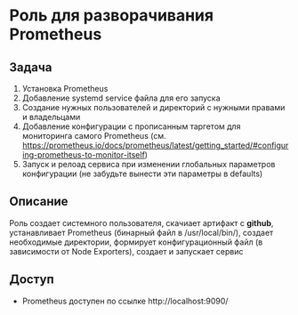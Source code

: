 # Роль для разворачивания Prometheus
## Задача
1. Установка Prometheus
2. Добавление systemd service файла для его запуска
3. Создание нужных пользователей и директорий с нужными правами и владельцами
4. Добавление конфигурации с прописанным таргетом для мониторинга самого Prometheus (см. https://prometheus.io/docs/prometheus/latest/getting_started/#configuring-prometheus-to-monitor-itself)
5. Запуск и релоад сервиса при изменении глобальных параметров конфигурации (не забудьте вынести эти параметры в defaults)

## Описание
Роль создает системного пользователя, скачиает артифакт с **github**, устанавливает Prometheus (бинарный файл в /usr/local/bin/), создает необходимые директории, формирует конфигурационный файл (в зависимости от Node Exporters), создает и запускает сервис

## Доступ
- Prometheus доступен по ссылке http://localhost:9090/
